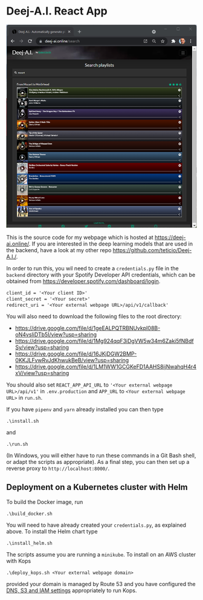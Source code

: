 # Deej-A.I. React App

![Deej-A.I.](screen_shot.png)

This is the source code for my webpage which is hosted at https://deej-ai.online/. If you are interested in the deep learning models that are used in the backend, have a look at my other repo https://github.com/teticio/Deej-A.I./.

In order to run this, you wil need to create a `credentials.py` file in the `backend` directory with your Spotify Developer API credentials, which can be obtained from https://developer.spotify.com/dashboard/login.

```
client_id = '<Your client ID>'
client_secret = '<Your secret>'
redirect_uri = '<Your external webpage URL>/api/v1/callback'
```

You will also need to download the following files to the root directory:

* https://drive.google.com/file/d/1geEALPQTRBNUvkpI08B-oN4vsIiDTb5I/view?usp=sharing
* https://drive.google.com/file/d/1Mg924qqF3iDgVW5w34m6Zaki5fNBdfSy/view?usp=sharing
* https://drive.google.com/file/d/16JKjDGW2BMP-0KKJLFvwRvJdKhwukBeB/view?usp=sharing
* https://drive.google.com/file/d/1LM1WW1GCGKeFD1AAHS8ijNwahqH4r4xV/view?usp=sharing

You should also set `REACT_APP_API_URL` to `'<Your external webpage URL>/api/v1'` in `.env.production` and `APP_URL` to `<Your external webpage URL>` in `run.sh`.

If you have `pipenv` and `yarn` already installed you can then type
```
.\install.sh
```
and
```
.\run.sh
```
(In Windows, you will either have to run these commands in a Git Bash shell, or adapt the scripts as appropriate). As a final step, you can then set up a reverse proxy to `http://localhost:8000/`.

## Deployment on a Kubernetes cluster with Helm

To build the Docker image, run
```
.\build_docker.sh
```
You will need to have already created your `credentials.py`, as explained above. To install the Helm chart type
```
.\install_helm.sh
```
The scripts assume you are running a `minikube`. To install on an AWS cluster with Kops
```
.\deploy_kops.sh <Your external webpage domain>
```
provided your domain is managed by Route 53 and you have configured the [DNS, S3 and IAM settings](https://aws.amazon.com/blogs/compute/kubernetes-clusters-aws-kops/) appropriately to run Kops.